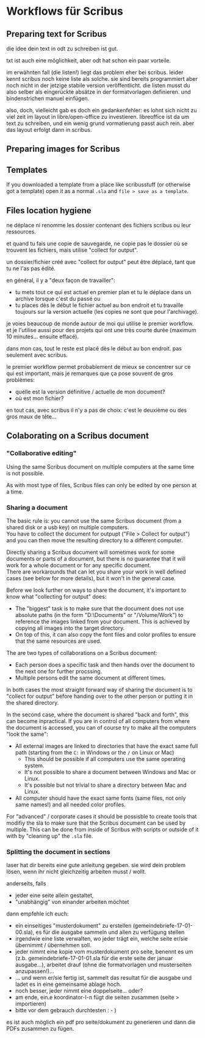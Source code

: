 # Workflows für Scribus

## Preparing text for Scribus

die idee dein text in odt zu schreiben ist gut.

txt ist auch eine möglichkeit, aber odt hat schon ein paar vorteile.

im erwähnten fall (die listen!) liegt das problem eher bei scribus.
leider kennt scribus noch keine liste als solche. sie sind bereits programmiert aber noch nicht in der jetzige stabile version veröffentlicht.
die listen musst du also selber als eingerückte absätze in der formatvorlagen definieren. und bindenstrichen manuel einfügen.

also, doch, vielleicht gab es doch ein gedankenfehler: es lohnt sich nicht zu viel zeit im layout in libre/open-office zu investieren.
libreoffice ist da um text zu schreiben, und ein wenig grund vormatierung passt auch rein.
aber das layout erfolgt dann in scribus.

## Preparing images for Scribus

## Templates

If you downloaded a template from a place like scribusstuff (or otherwise got a template) open it as a normal `.sla` and `file > save as a template`.

## Files location hygiene

ne déplace ni renomme les dossier contenant des fichiers scribus ou leur ressources.

et quand tu fais une copie de sauvegarde, ne copie pas le dossier où se trouvent les fichiers, mais utilise "collect for output".

un dossier/fichier créé avec "collect for output" peut être déplacé, tant que tu ne l'as pas édité.

en général, il y a "deux façon de travailler":

- tu mets tout ce qui est actuel en premier plan et tu le déplace dans un archive lorsque c'est du passé ou
- tu places dès le début le fichier actuel au bon endroit et tu travaille toujours sur la version actuelle (les copies ne sont que pour l'archivage).

je voies beaucoup de monde autour de moi qui utilise le premier workflow. et je l'utilise aussi pour des projets qui ont une très courte durée (maximum 10 minutes... ensuite effacé).

dans mon cas, tout le reste est placé dès le début au bon endroit. pas seulement avec scribus.

le premier workflow permet probablement de mieux se concentrer sur ce qui est important, mais je remarques que ça pose souvent de gros problèmes:

- quelle est la version définitive / actuelle de mon document?
- où est mon fichier?

en tout cas, avec scribus il n'y a pas de choix: c'est le deuxième ou des gros maux de tête...

## Colaborating on a Scribus document

### "Collaborative editing"

Using the same Scribus document on multiple computers at the same time is not possible.

As with most type of files, Scribus files can only be edited by one person at a time.

### Sharing a document

The basic rule is: you cannot use the same Scribus document (from a shared disk or a usb key) on multiple computers.  
You have to collect the document for outpupt ("File > Collect for output") and you can then move the resulting directory to a different computer.

Directly sharing a Scribus document will sometimes work for some documents or parts of a document, but there is no guarantee that it will work for a whole document or for any specific document.  
There are workarounds that can let you share your work in well defined cases (see below for more details), but it won't in the general case.

Before we look further on ways to share the document, it's important to know what "collecting for output" does:

- The "biggest" task is to make sure that the document does not use absolute paths (in the form "D:\Documents\" or "/Volume/Work") to reference the images linked from your document. This is achieved by copying all images into the target directory.
- On top of this, it can also copy the font files and color profiles to ensure that the same resources are used.

The are two types of collaborations on a Scribus document:

- Each person does a specific task and then hands over the document to the next one for further procssing.
- Multiple persons edit the same document at different times.

In both cases the most straight forward way of sharing the document is to "collect for output" before handing over to the other person or putting it in the shared directory.

In the second case, where the document is shared "back and forth", this can become inpractical. If you are in control of all computers from where the document is accessed, you can of course try to make all the computers "look the same":

- All external images are linked to directories that have the exact same full path (starting from the  `C:` in Windows or the `/` on Linux or Mac)
  - This should be possible if all computers use the same operating system.
  - It's not possible to share a document between Windows and Mac or Linux.
  - It's possible but not trivial to share a directory between Mac and Linux.
- All computer should have the exact same fonts (same files, not only same names!) and all needed color profiles.

For "advanced" / corporate cases it should be possisble to create tools that modifiy the sla to make sure that the Scribus document can be used by multiple. This can be done from inside of Scribus with scripts or outside of it with by "cleaning up" the `.sla` file.

### Splitting the document in sections

laser hat dir bereits eine gute anleitung gegeben. sie wird dein problem lösen, wenn ihr nicht gleichzeitig arbeiten musst / wollt.

anderseits, falls

- jeder eine seite allein gestaltet,
- "unabhängig" von einander arbeiten möchtet

dann empfehle ich euch:

- ein einseitiges "musterdokument" zu erstellen (gemeindebriefe-17-01-00.sla), es für die ausgabe sammeln und allen zu verfügung stellen
- irgendwie eine liste verwalten, wo jeder trägt ein, welche seite er/sie übernimmt / übernehmen soll.
- jeder nimmt eine kopie vom musterdokument pro seite, benennt es um (z.b. gemeindebriefe-17-01-01.sla für die erste seite der januar ausgabe...), arbeitet drauf (ohne die formatvorlagen und musterseiten anzupassen!)...
- ... und wenn er/sie fertig ist, sammelt das resultat für die ausgabe und ladet es in eine gemeinsame ablage hoch.
- noch besser, jeder nimmt eine doppelseite... oder?
- am ende, ein.e koordinator-I-n fügt die seiten zusammen (seite > importieren)
- bitte vor dem gebrauch durchtesten : - )

es ist auch möglich ein pdf pro seite/dokument zu generieren und dann die PDFs zusammen zu fügen.
